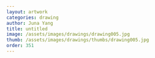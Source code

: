 ```yaml
---
layout: artwork
categories: drawing
author: Juna Yang
title: untitled
image: /assets/images/drawings/drawing005.jpg
thumb: /assets/images/drawings/thumbs/drawing005.jpg
order: 351
---
```

